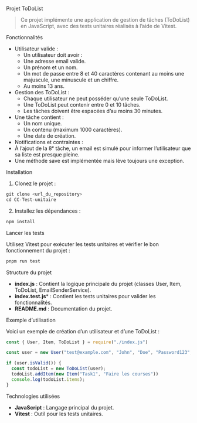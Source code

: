 Projet ToDoList

> Ce projet implémente une application de gestion de tâches (ToDoList) en JavaScript, avec des tests unitaires réalisés à l’aide de Vitest.

Fonctionnalités

-	Utilisateur valide :
	-	Un utilisateur doit avoir :
	-	Une adresse email valide.
	-	Un prénom et un nom.
	-	Un mot de passe entre 8 et 40 caractères contenant au moins une majuscule, une minuscule et un chiffre.
	-	Au moins 13 ans.
-	Gestion des ToDoList :
	-	Chaque utilisateur ne peut posséder qu’une seule ToDoList.
	-	Une ToDoList peut contenir entre 0 et 10 tâches.
	-	Les tâches doivent être espacées d’au moins 30 minutes.
-	Une tâche contient :
	-	Un nom unique.
	-	Un contenu (maximum 1000 caractères).
 	-	Une date de création.
-	Notifications et contraintes :
  -	À l’ajout de la 8ᵉ tâche, un email est simulé pour informer l’utilisateur que sa liste est presque pleine.
  -	Une méthode save est implémentée mais lève toujours une exception.

Installation

1.  Clonez le projet :

``` js
git clone <url_du_repository>
cd CC-Test-unitaire
```

2.  Installez les dépendances :

``` js
npm install
```

Lancer les tests

Utilisez Vitest pour exécuter les tests unitaires et vérifier le bon fonctionnement du projet :

``` sh
pnpm run test
```

Structure du projet

- **index.js** : Contient la logique principale du projet (classes User, Item, ToDoList, EmailSenderService).
- **index.test.js*** : Contient les tests unitaires pour valider les fonctionnalités.
- **README.md** : Documentation du projet.

Exemple d’utilisation

Voici un exemple de création d’un utilisateur et d’une ToDoList :

```js
const { User, Item, ToDoList } = require("./index.js")

const user = new User("test@example.com", "John", "Doe", "Password123", 20)

if (user.isValid()) {
  const todoList = new ToDoList(user);
  todoList.addItem(new Item("Task1", "Faire les courses"))
  console.log(todoList.items);
}
````

Technologies utilisées

- **JavaScript** : Langage principal du projet.
- **Vitest** : Outil pour les tests unitaires.
